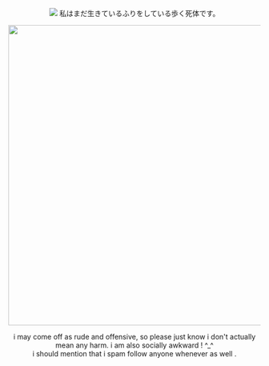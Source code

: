 <p align="center">
<img src="https://komarev.com/ghpvc/?username=mesmering&label=ꔫ&color=a2c6d4&style=plastic">
私はまだ生きているふりをしている歩く死体です。
</p>

<p align="center">
 <img src="https://i.pinimg.com/originals/75/18/f7/7518f7f196c53056b16c91382092e8b4.jpg" width="600" />
</p>

<p align="center">
i may come off as rude and offensive, so please just know i don't actually mean any harm. i am also socially awkward ! ^_^
</br>
i should mention that i spam follow anyone whenever as well .
</p>
